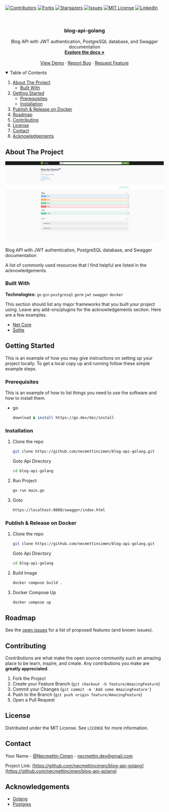 [![Contributors][contributors-shield]][contributors-url]
[![Forks][forks-shield]][forks-url]
[![Stargazers][stars-shield]][stars-url]
[![Issues][issues-shield]][issues-url]
[![MIT License][license-shield]][license-url]
[![LinkedIn][linkedin-shield]][linkedin-url]



<!-- PROJECT LOGO -->
<br />
<p align="center">
  <a href="https://github.com/necmettincimen/blog-api-golang">
  </a>

<h3 align="center">blog-api-golang</h3>

  <p align="center">
    Blog API with JWT authentication, PostgreSQL database, and Swagger documentation
    <br />
    <a href="https://github.com/necmettincimen/blog-api-golang"><strong>Explore the docs »</strong></a>
    <br />
    <br />
    <a href="https://blog-api-golang.necmettincimen.xyz/swagger/index.html">View Demo</a>
    ·
    <a href="https://github.com/necmettincimen/blog-api-golang/issues">Report Bug</a>
    ·
    <a href="https://github.com/necmettincimen/blog-api-golang/issues">Request Feature</a>
  </p>



<!-- TABLE OF CONTENTS -->
<details open="open">
  <summary>Table of Contents</summary>
  <ol>
    <li>
      <a href="#about-the-project">About The Project</a>
      <ul>
        <li><a href="#built-with">Built With</a></li>
      </ul>
    </li>
    <li>
      <a href="#getting-started">Getting Started</a>
      <ul>
        <li><a href="#prerequisites">Prerequisites</a></li>
        <li><a href="#installation">Installation</a></li>
      </ul>
    </li>
    <li><a href="#publish">Publish & Release on Docker</a></li>
    <li><a href="#roadmap">Roadmap</a></li>
    <li><a href="#contributing">Contributing</a></li>
    <li><a href="#license">License</a></li>
    <li><a href="#contact">Contact</a></li>
    <li><a href="#acknowledgements">Acknowledgements</a></li>
  </ol>
</details>



<!-- ABOUT THE PROJECT -->
## About The Project

<img src="swagger_content.png" alt="blog-api-golang Screen Shot" >

Blog API with JWT authentication, PostgreSQL database, and Swagger documentation

A list of commonly used resources that I find helpful are listed in the acknowledgements.

### Built With

**Technologies:** `go` `gin` `postgresql` `gorm` `jwt` `swagger` `docker`

This section should list any major frameworks that you built your project using. Leave any add-ons/plugins for the acknowledgements section. Here are a few examples.
* [Net Core](https://github.com/dotnet/core)
* [Sqlite](https://www.sqlite.org/index.html)


<!-- GETTING STARTED -->
## Getting Started

This is an example of how you may give instructions on setting up your project locally.
To get a local copy up and running follow these simple example steps.

### Prerequisites

This is an example of how to list things you need to use the software and how to install them.
* go
  ```sh
  download & install https://go.dev/doc/install
  ```

### Installation

1. Clone the repo
   ```sh
   git clone https://github.com/necmettincimen/blog-api-golang.git
   ```
   Goto Api Directory
   ```sh
   cd blog-api-golang 
   ```
2. Run Project
   ```sh
   go run main.go
   ```
3. Goto
   ```HTML
   https://localhost:8080/swagger/index.html
   ```

### Publish & Release on Docker

1. Clone the repo
   ```sh
   git clone https://github.com/necmettincimen/blog-api-golang.git
   ```
   Goto Api Directory
   ```sh
   cd blog-api-golang 
   ```
2. Build Image
   ```sh
   docker compose build .
   ```
3. Docker Compose Up
   ```sh
   docker compose up
   ```



<!-- ROADMAP -->
## Roadmap

See the [open issues](https://github.com/necmettincimen/blog-api-golang/issues) for a list of proposed features (and known issues).



<!-- CONTRIBUTING -->
## Contributing

Contributions are what make the open source community such an amazing place to be learn, inspire, and create. Any contributions you make are **greatly appreciated**.

1. Fork the Project
2. Create your Feature Branch (`git checkout -b feature/AmazingFeature`)
3. Commit your Changes (`git commit -m 'Add some AmazingFeature'`)
4. Push to the Branch (`git push origin feature/AmazingFeature`)
5. Open a Pull Request



<!-- LICENSE -->
## License

Distributed under the MIT License. See `LICENSE` for more information.



<!-- CONTACT -->
## Contact

Your Name - [@Necmettin Cimen](https://necmettincimen.xyz) - [necmettin.dev@gmail.com](necmettin.dev@gmail.com)

Project Link: [https://github.com/necmettincimen/blog-api-golang](https://github.com/necmettincimen/blog-api-golang)



<!-- ACKNOWLEDGEMENTS -->
## Acknowledgements
* [Golang](https://en.wikipedia.org/wiki/golang)
* [Postgres](https://en.wikipedia.org/wiki/postgres)





<!-- MARKDOWN LINKS & IMAGES -->
<!-- https://www.markdownguide.org/basic-syntax/#reference-style-links -->
[contributors-shield]: https://img.shields.io/github/contributors/necmettincimen/blog-api-golang.svg?style=for-the-badge
[contributors-url]: https://github.com/necmettincimen/blog-api-golang/graphs/contributors
[forks-shield]: https://img.shields.io/github/forks/necmettincimen/blog-api-golang.svg?style=for-the-badge
[forks-url]: https://github.com/necmettincimen/blog-api-golang/network/members
[stars-shield]: https://img.shields.io/github/stars/necmettincimen/blog-api-golang.svg?style=for-the-badge
[stars-url]: https://github.com/necmettincimen/blog-api-golang/stargazers
[issues-shield]: https://img.shields.io/github/issues/necmettincimen/blog-api-golang.svg?style=for-the-badge
[issues-url]: https://github.com/necmettincimen/blog-api-golang/issues
[license-shield]: https://img.shields.io/github/license/necmettincimen/blog-api-golang.svg?style=for-the-badge
[license-url]: https://github.com/necmettincimen/blog-api-golang/blob/master/LICENSE.txt
[linkedin-shield]: https://img.shields.io/badge/-LinkedIn-black.svg?style=for-the-badge&logo=linkedin&colorB=555
[linkedin-url]: https://linkedin.com/in/necmettincimen
